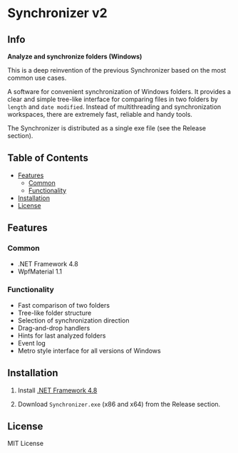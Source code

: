 # Synchronizer v2

## Info

**Analyze and synchronize folders (Windows)**

This is a deep reinvention of the previous Synchronizer based on the most common use cases.

A software for convenient synchronization of Windows folders. It provides a clear and simple tree-like interface for comparing files in two folders by `length` and `date modified`. Instead of multithreading and synchronization workspaces, there are extremely fast, reliable and handy tools. 

The Synchronizer is distributed as a single exe file (see the Release section).

## Table of Contents
- [Features](#features)
  - [Common](#common)
  - [Functionality](#functionality)
- [Installation](#installation)
- [License](#license)

## Features

### Common
- .NET Framework 4.8
- WpfMaterial 1.1

### Functionality
- Fast comparison of two folders
- Tree-like folder structure
- Selection of synchronization direction
- Drag-and-drop handlers
- Hints for last analyzed folders
- Event log
- Metro style interface for all versions of Windows

## Installation

1. Install [.NET Framework 4.8](https://dotnet.microsoft.com/en-us/download/dotnet-framework/net48)

2. Download `Synchronizer.exe` (x86 and x64) from the Release section.

## License

MIT License